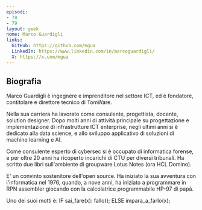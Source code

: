 ```yaml
---
episodi:
- 78
- 79
layout: geek
nome: Marco Guardigli
links:
  GitHub: https://github.com/mgua
  LinkedIn: https://www.linkedin.com/in/marcoguardigli/
  X: https://x.com/mgua
---
```

## Biografia

Marco Guardigli è ingegnere e imprenditore nel settore ICT, ed è fondatore, contitolare e direttore tecnico di TomWare.

Nella sua carriera ha lavorato come consulente, progettista, docente, solution designer.
Dopo molti anni di attività principale su progettazione e implementazione di infrastrutture ICT enterprise, negli ultimi anni si è dedicato alla data science, e allo sviluppo applicativo di soluzioni di machine learning e AI.

Come consulente esperto di cybersec si è occupato di informatica forense, e per oltre 20 anni ha ricoperto incarichi di CTU per diversi tribunali.
Ha scritto due libri sull'ambiente di groupware Lotus Notes (ora HCL Domino).

E' un convinto sostenitore dell'open source.
Ha iniziato la sua avventura con l'informatica nel 1976, quando, a nove anni, ha iniziato a programmare in RPN assembler giocando con la calcolatrice programmabile HP-97 di papà.

Uno dei suoi motti è:
    IF sai_fare(x): fallo(); ELSE impara_a_farlo(x);

